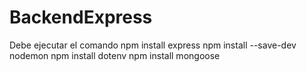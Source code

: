 # BackendExpress

Debe ejecutar el comando
npm install express
npm install --save-dev nodemon
npm install dotenv
npm install mongoose